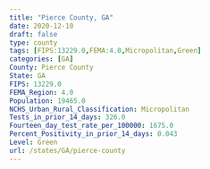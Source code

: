 ```yaml
---
title: "Pierce County, GA"
date: 2020-12-10
draft: false
type: county
tags: [FIPS:13229.0,FEMA:4.0,Micropolitan,Green]
categories: [GA]
County: Pierce County
State: GA
FIPS: 13229.0
FEMA_Region: 4.0
Population: 19465.0
NCHS_Urban_Rural_Classification: Micropolitan
Tests_in_prior_14_days: 326.0
Fourteen_day_test_rate_per_100000: 1675.0
Percent_Positivity_in_prior_14_days: 0.043
Level: Green
url: /states/GA/pierce-county
---
```



